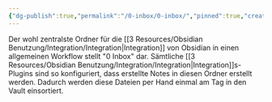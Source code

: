 ```yaml
---
{"dg-publish":true,"permalink":"/0-inbox/0-inbox/","pinned":true,"created":"2024-11-11T08:59:59.499+01:00","updated":"2024-04-25T19:44:09.349+02:00"}
---
```



Der wohl zentralste Ordner für die [[3 Resources/Obsidian Benutzung/Integration/Integration\|Integration]] von Obsidian in einen allgemeinen Workflow stellt "0 Inbox" dar. Sämtliche [[3 Resources/Obsidian Benutzung/Integration/Integration\|Integration]]s-Plugins sind so konfiguriert, dass erstellte Notes in diesen Ordner erstellt werden. Dadurch werden diese Dateien per Hand einmal am Tag in den Vault einsortiert.

